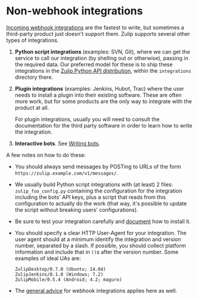 # Non-webhook integrations

[Incoming webhook integrations](/api/incoming-webhooks-overview) are the
fastest to write, but sometimes a third-party product just doesn't support
them. Zulip supports several other types of integrations.

1. **Python script integrations**
   (examples: SVN, Git), where we can get the service to call our integration
   (by shelling out or otherwise), passing in the required data.  Our preferred
   model for these is to ship these integrations in the
   [Zulip Python API distribution](https://github.com/zulip/python-zulip-api/tree/master/zulip),
   within the `integrations` directory there.

1. **Plugin integrations** (examples:
   Jenkins, Hubot, Trac) where the user needs to install a plugin into their
   existing software.  These are often more work, but for some products are the
   only way to integrate with the product at all.

    For plugin integrations, usually you will need to consult the
    documentation for the third party software in order to learn how to
    write the integration.

1. **Interactive bots**. See [Writing bots](/api/writing-bots).

A few notes on how to do these:

* You should always send messages by POSTing to URLs of the form
`https://zulip.example.com/v1/messages/`.

* We usually build Python script integrations with (at least) 2 files:
`zulip_foo_config.py` containing the configuration for the
integration including the bots' API keys, plus a script that reads
from this configuration to actually do the work (that way, it's
possible to update the script without breaking users' configurations).

* Be sure to test your integration carefully and
  [document](https://zulip.readthedocs.io/en/latest/subsystems/integration-docs.html)
  how to install it.

* You should specify a clear HTTP User-Agent for your integration. The
user agent should at a minimum identify the integration and version
number, separated by a slash. If possible, you should collect platform
information and include that in `()`s after the version number. Some
examples of ideal UAs are:

    ```
    ZulipDesktop/0.7.0 (Ubuntu; 14.04)
    ZulipJenkins/0.1.0 (Windows; 7.2)
    ZulipMobile/0.5.4 (Android; 4.2; maguro)
    ```

* The [general advice](/api/incoming-webhooks-overview#general-advice) for
  webhook integrations applies here as well.
